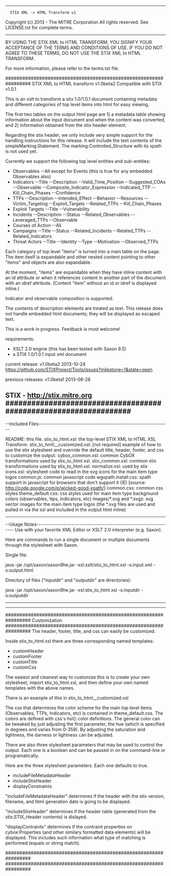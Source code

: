 ****************************************************

      STIX XML -> HTML Transform v1

 Copyright (c) 2013 - The MITRE Corporation
 All rights reserved. See LICENSE.txt for complete terms.

****************************************************

BY USING THE STIX XML to HTML TRANSFORM, YOU SIGNIFY YOUR ACCEPTANCE OF THE 
TERMS AND CONDITIONS OF USE.  IF YOU DO NOT AGREE TO THESE TERMS, DO NOT USE 
THE STIX XML to HTML TRANSFORM.

For more information, please refer to the terms.txt file.

#################################################################
STIX XML to HTML transform v1.0beta2
Compatible with STIX v1.0.1

This is an xslt to transform a stix 1.0/1.0.1 document containing metadata and
different categories of top level items into html for easy viewing.

The first two tables on the output html page are 1) a metadata table
showing information about the input document and when the content was
converted, and 2) information obtained from the stix header element.

Regarding the stix header, we only include very simple support for
the handling instructions for this release.  It will include the text contents
of the simpleMarking:Statement.  The marking:Controlled_Structure with its
xpath is not used yet. 

Currently we support the following top level entities and sub-entities:
- Observables
  --All except for Events (this is true for any embedded Observables also)
- Indicators
  --Title
  --Description
  --Valid_Time_Position
  --Suggested_COAs
  --Observable
  --Composite_Indicator_Expression
  --Indicated_TTP
  --Kill_Chain_Phases
  --Confidence
- TTPs
  --Description
  --Intended_Effect
  --Behavior
  --Resources
  --Victim_Targeting
  --Exploit_Targets
  --Related_TTPs
  --Kill_Chain_Phases
- Exploit Targets
  --Title
  --Vulnerability
- Incidents
  --Description
  --Status
  --Related_Observables
  --Leveraged_TTPs
  --Observable
- Courses of Action
  --All
- Campaigns
  --Title
  --Status
  --Related_Incidents
  --Related_TTPs
  --Related_Indicators
- Threat Actors
  --Title
  --Identity
  --Type
  --Motivation
  --Observed_TTPs

Each category of top level "items" is turned into a main table on the page.
The item itself is expandable and other nested content pointing to other
"items" and objects are also expandable.

At the moment, "items" are expandable when they have inline content with an
id attribute or when it references content in another part of the document with
an idref attribute.  (Content "item" without an id or idref is displayed
inline.)

Indicator and observable composition is supported.

The contents of description elements are treated as text.  This release does
not handle embedded html documents; they will be displayed as escaped text.

This is a work in progress.  Feedback is most welcome!

requirements:
 - XSLT 2.0 engine (this has been tested with Saxon 9.5)
 - a STIX 1.0/1.0.1 input xml document

current release:
v1.0beta2
2013-10-24
https://github.com/STIXProject/Tools/issues?milestone=1&state=open

previous releases:
v1.0beta1
2013-08-28


STIX - http://stix.mitre.org
#################################################################
--------------------------------------------------------------------------------
--Included Files----------------------------------------------------------------

README: this file.
stix_to_html.xsl: the top-level STIX XML to HTML XSL Transform.
stix_to_hmtl__customized.xsl: [not required] example of how to use the stix
  stylesheet and override the default title, header, footer, and css to
  customize the output.
cybox_common.xsl: common CybOX transformations used by stix_to_html.xsl.
stix_common.xsl: common stix transformations used by stix_to_html.xsl.
normalize.xsl: used by stix
icons.xsl: stylesheet code to read in the svg icons for the main item type logos
common.js: common javascript code
wgxpath.install.css: xpath support in javascript for browsers that don't
  support it (IE)
  [source: http://code.google.com/p/wicked-good-xpath/]
common.css: common css styles
theme_default.css: css styles used for main item type background colors
  (observables, ttps, indicators, etc)
images/*.svg and *.svgz: svg vector images for the main item type logos
  (the *.svg files are used and pulled in via the xsl and included in the
  output html inline)

--------------------------------------------------------------------------------
--Usage Notes-------------------------------------------------------------------
Use with your favorite XML Editor or XSLT 2.0 interpreter (e.g. Saxon).

Here are commands to run a single document or multiple documents through the
stylesheet with Saxon. 

Single file:

  java -jar /opt/saxon/saxon9he.jar -xsl:xslt/stix_to_html.xsl -s:input.xml -o:output.html

Directory of files ("inputdir" and "outputdir" are directories):

  java -jar /opt/saxon/saxon9he.jar -xsl:stix_to_html.xsl -s:inputdir -o:outputdir
  
--------------------------------------------------------------------------------
--------------------------------------------------------------------------------

#################################################################
Customization
#################################################################
The header, footer, title, and css can easily be customized.

Inside stix_to_html.xsl there are three corresponding named templates:
 * customHeader
 * customFooter
 * customTitle
 * customCss
 
The easiest and cleanest way to customize this is to create your own
stylesheet, import stix_to_html.xsl, and then define your own named templates
with the above names.

There is an example of this in stix_to_html__customized.xsl

The css that determines the color scheme for the main top level items
(Observables, TTPs, Indicators, etc) is contained in theme_default.css.  The
colors are defined with css's hsl() color definitions.  The general color can
be tweaked by just adjusting the first parameter, the hue (which is specified
in degrees and varies from 0-359).  By adjusting the saturation and lightness,
the darness or lightness can be adjusted.

There are also three stylesheet parameters that may be used to control the
output.  Each one is a boolean and can be passed in on the command-line or
programatically.

Here are the three stylesheet parameters.  Each one defaults to true.

 * includeFileMetadataHeader
 * includeStixHeader
 * displayConstraints

"includeFileMetadataHeader" determines if the header with the stix version,
filename, and html generation date is going to be displayed.

"includeStixHeader" determines if the header table (generated from the
stix:STIX_Header contents) is dislayed.

"displayContraints" determines if the contraint properties on cybox:Properties
(and other similary formatted data elements) will be displayed.  This includes
such information what type of matching is performed (equals or string match).

#################################################################
#################################################################
